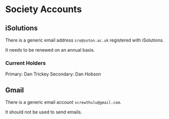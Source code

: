 # Society Accounts

## iSolutions

There is a generic email address `sro@soton.ac.uk` registered with iSolutions.

It needs to be renewed on an annual basis.

### Current Holders

Primary: Dan Trickey
Secondary: Dan Hobson

## Gmail

There is a generic email account `screwthulu@gmail.com`.

It should not be used to send emails.
